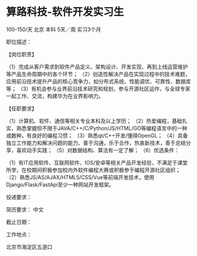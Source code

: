 # 算路科技-软件开发实习生

100-150/天 北京 本科 5天／周 实习3个月

职位描述：

【岗位职责】 

（1）完成从客户需求到软件产品定义、架构设计、开发实现、再到上线运营维护等产品生命周期中的各个环节； （2）创造性解决产品在实现过程中的技术难题，应用前沿技术提升产品的核心竞争力，如分布式系统、性能调优、可靠性、数据库等； （3）有机会参与业界前沿技术研究和规划，参与开源社区运作，与全球专家一起工作、交流，构建华为在业界影响力。

 【任职要求】

 （1）计算机、软件、通信等相关专业本科及以上学历； （2）热爱编程，基础扎实，熟悉掌握但不限于JAVA/C++/C/Python/JS/HTML/GO等编程语言中的一种或数种，有良好的编程习惯； （3）熟悉qt/C++开发/懂得OpenGL； （4）具备独立工作能力和解决问题的能力、善于沟通，乐于合作，热衷新技术，善于总结分享，喜欢动手实践； （5）对数据结构、算法有一定了解； （6）优选条件： 

（1）有IT应用软件、互联网软件、IOS/安卓等相关产品开发经验，不满足于课堂所学，在校期间积极参加校内外软件编程大赛或积极参于编程开源社区组织； （2）熟悉JS/AS/AJAX/HTML5/CSS/Vue等前端开发技术，使用Django/Flask/FastApi至少一种网站开发框架。 	

投递要求：

简历要求： 中文

截止日期：

工作地点：

北京市海淀区五道口